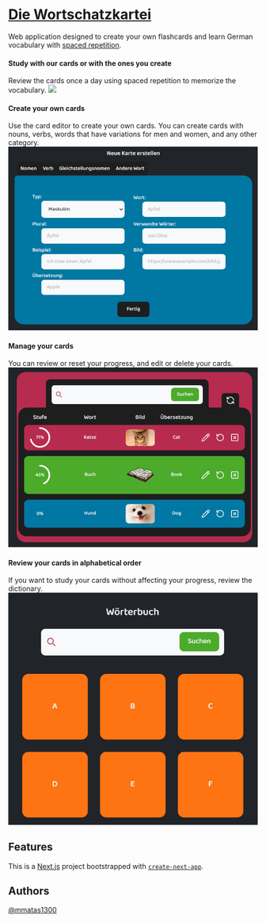 # [Die Wortschatzkartei](https://die-wortschatzkartei.vercel.app/)

Web application designed to create your own flashcards and learn German vocabulary with [spaced repetition](https://en.wikipedia.org/wiki/Spaced_repetition).

#### Study with our cards or with the ones you create

Review the cards once a day using spaced repetition to memorize the vocabulary.
<img src="/public/imgs/Uben.gif" width="80"/>

#### Create your own cards
Use the card editor to create your own cards. You can create cards with nouns, verbs, words that have variations for men and women, and any other category.
![karteneditor](/public/imgs/Karteneditor.jpg)

#### Manage your cards
You can review or reset your progress, and edit or delete your cards.
![KarteneditorVerwalten](/public/imgs/KarteneditorVerwalten.jpg)

#### Review your cards in alphabetical order
If you want to study your cards without affecting your progress, review the dictionary.
![Worterbuch](/public/imgs/Worterbuch.jpg)

## Features

This is a [Next.js](https://nextjs.org/) project bootstrapped with [`create-next-app`](https://github.com/vercel/next.js/tree/canary/packages/create-next-app).

## Authors

[@mmatas1300](https://www.github.com/mmatas1300)
